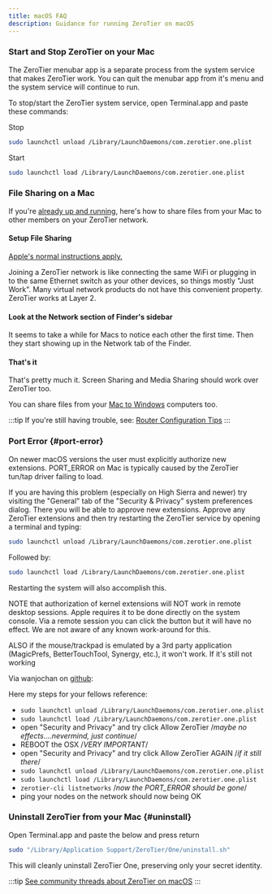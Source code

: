```yaml
---
title: macOS FAQ
description: Guidance for running ZeroTier on macOS
---
```


### Start and Stop ZeroTier on your Mac

The ZeroTier menubar app is a separate process from the system service that makes ZeroTier work. You can quit the menubar app from it's menu and the system service will continue to run.

To stop/start the ZeroTier system service, open Terminal.app and paste these commands:

Stop

```sh
sudo launchctl unload /Library/LaunchDaemons/com.zerotier.one.plist
```

Start

```sh
sudo launchctl load /Library/LaunchDaemons/com.zerotier.one.plist
```

### File Sharing on a Mac

If you're [already up and running](./start.md), here's how to share files from your Mac to other members on your ZeroTier network.

#### Setup File Sharing

[Apple's normal instructions apply.](https://support.apple.com/guide/mac-help/set-up-file-sharing-on-mac-mh17131/mac)

Joining a ZeroTier network is like connecting the same WiFi or plugging in to the same Ethernet switch as your other devices, so things mostly "Just Work".
Many virtual network products do not have this convenient property. ZeroTier works at Layer 2.

#### Look at the Network section of Finder's sidebar

It seems to take a while for Macs to notice each other the first time. Then they start showing up in the Network tab of the Finder.

#### That's it

That's pretty much it. Screen Sharing and Media Sharing should work over ZeroTier too.

You can share files from your [Mac to Windows](https://support.apple.com/guide/mac-help/share-mac-files-with-windows-users-mchlp1657/mac) computers too.

:::tip
If you're still having trouble, see: [Router Configuration Tips](./routertips.md)
:::

### Port Error {#port-error}

On newer macOS versions the user must explicitly authorize new extensions. PORT_ERROR on Mac is typically caused by the ZeroTier tun/tap driver failing to load.

If you are having this problem (especially on High Sierra and newer) try visiting the "General" tab of the "Security & Privacy" system preferences dialog. There you will be able to approve new extensions. Approve any ZeroTier extensions and then try restarting the ZeroTier service by opening a terminal and typing:

```sh
sudo launchctl unload /Library/LaunchDaemons/com.zerotier.one.plist
```

Followed by:

```sh
sudo launchctl load /Library/LaunchDaemons/com.zerotier.one.plist
```

Restarting the system will also accomplish this.

NOTE that authorization of kernel extensions will NOT work in remote desktop sessions. Apple requires it to be done directly on the system console. Via a remote session you can click the button but it will have no effect. We are not aware of any known work-around for this.

ALSO if the mouse/trackpad is emulated by a 3rd party application (MagicPrefs, BetterTouchTool, Synergy, etc.), it won't work.
If it's still not working

Via wanjochan on [github](https://github.com/zerotier/ZeroTierOne/issues/467#issuecomment-426852518):

Here my steps for your fellows reference:

- `sudo launchctl unload /Library/LaunchDaemons/com.zerotier.one.plist`
- `sudo launchctl load /Library/LaunchDaemons/com.zerotier.one.plist`
- open "Security and Privacy" and try click Allow ZeroTier /*maybe no effects....nevermind, just continue*/
- REBOOT the OSX /*VERY IMPORTANT*/
- open "Security and Privacy" and try click Allow ZeroTier AGAIN /*if it still there*/
- `sudo launchctl unload /Library/LaunchDaemons/com.zerotier.one.plist`
- `sudo launchctl load /Library/LaunchDaemons/com.zerotier.one.plist`
- `zerotier-cli listnetworks` /*now the PORT_ERROR should be gone*/
- ping your nodes on the network should now being OK

### Uninstall ZeroTier from your Mac {#uninstall}

Open Terminal.app and paste the below and press return

```sh
sudo "/Library/Application Support/ZeroTier/One/uninstall.sh"
```

This will cleanly uninstall ZeroTier One, preserving only your secret identity.

:::tip
[See community threads about ZeroTier on macOS](https://discuss.zerotier.com/search?q=macos)
:::
